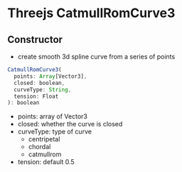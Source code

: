 # Threejs CatmullRomCurve3

## Constructor

- create smooth 3d spline curve from a series of points

```js
CatmullRomCurve3(
  points: Array[Vector3],
  closed: boolean,
  curveType: String,
  tension: Float
): boolean
```

- points: array of Vector3
- closed: whether the curve is closed
- curveType: type of curve
  - centripetal
  - chordal
  - catmullrom
- tension: default 0.5
